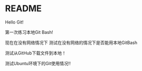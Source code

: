 # README

Hello Git!

第一次练习本地Git Bash!

现在在没有网络情况下
测试在没有网络的情况下是否能用本地GitBash

测试从GitHub下载文件到本地！

测试Ubuntu环境下的Git使用情况!!
